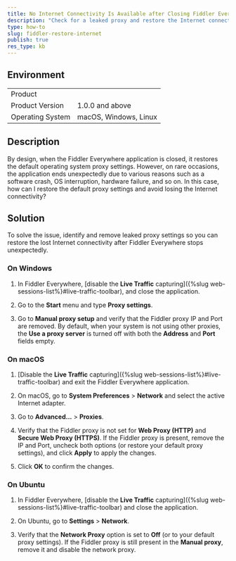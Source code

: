 ```yaml
---
title: No Internet Connectivity Is Available after Closing Fiddler Everywhere
description: "Check for a leaked proxy and restore the Internet connectivity after the Fiddler Everywhere web-debugging client stops unexpectedly."
type: how-to
slug: fiddler-restore-internet
publish: true
res_type: kb
---
```


## Environment

|   |   |
|---|---|
| Product   |
| Product Version | 1.0.0 and above  |
| Operating System | macOS, Windows, Linux  |

## Description

By design, when the Fiddler Everywhere application is closed, it restores the default operating system proxy settings. However, on rare occasions, the application ends unexpectedly due to various reasons such as a software crash, OS interruption, hardware failure, and so on. In this case, how can I restore the default proxy settings and avoid losing the Internet connectivity?


## Solution

To solve the issue, identify and remove leaked proxy settings so you can restore the lost Internet connectivity after Fiddler Everywhere stops unexpectedly.


### On Windows

1. In Fiddler Everywhere, [disable the **Live Traffic** capturing]({%slug web-sessions-list%}#live-traffic-toolbar), and close the application.

1. Go to the **Start** menu and type **Proxy settings**.

1. Go to **Manual proxy setup** and verify that the Fiddler proxy IP and Port are removed. By default, when your system is not using other proxies, the **Use a proxy server** is turned off with both the **Address** and **Port** fields empty.


### On macOS

1. [Disable the **Live Traffic** capturing]({%slug web-sessions-list%}#live-traffic-toolbar) and exit the Fiddler Everywhere application.

1. On macOS, go to **System Preferences** > **Network** and select the active Internet adapter.

1. Go to **Advanced...** > **Proxies**.

1. Verify that the Fiddler proxy is not set for **Web Proxy (HTTP)** and **Secure Web Proxy (HTTPS)**. If the Fiddler proxy is present, remove the IP and Port, uncheck both options (or restore your default proxy settings), and click **Apply** to apply the changes.

1. Click **OK** to confirm the changes.


### On Ubuntu

1. In Fiddler Everywhere, [disable the **Live Traffic** capturing]({%slug web-sessions-list%}#live-traffic-toolbar) and close the application.

1. On Ubuntu, go to **Settings** > **Network**.

1. Verify that the **Network Proxy** option is set to **Off** (or to your default proxy settings). If the Fiddler proxy is still present in the **Manual proxy**, remove it and disable the network proxy.
